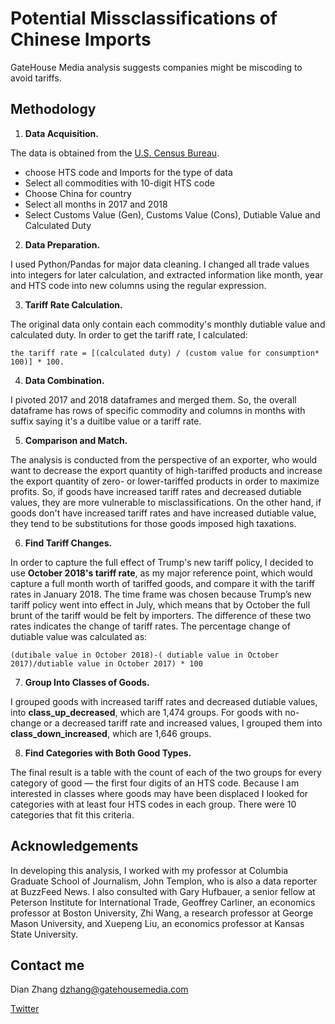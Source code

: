 # Potential Missclassifications of Chinese Imports
GateHouse Media analysis suggests companies might be miscoding to avoid tariffs.


## Methodology

1. **Data Acquisition.** 

The data is obtained from the [U.S. Census Bureau](https://usatrade.census.gov/).
- choose HTS code and Imports for the type of data 
- Select all commodities with 10-digit HTS code
- Choose China for country
- Select all months in 2017 and 2018
- Select Customs Value (Gen), Customs Value (Cons), Dutiable Value and Calculated Duty

2. **Data Preparation.**

I used Python/Pandas for major data cleaning. I changed all trade values into integers for later calculation, and extracted information like month, year and HTS code into new columns using the regular expression. 

3. **Tariff Rate Calculation.** 

The original data only contain each commodity's monthly dutiable value and calculated duty. In order to get the tariff rate, I calculated: 
```
the tariff rate = [(calculated duty) / (custom value for consumption* 100)] * 100.
```

4. **Data Combination.** 

I pivoted 2017 and 2018 dataframes and merged them. So, the overall dataframe has rows of specific commodity and columns in months with suffix saying it's a duitlbe value or a tariff rate.

5. **Comparison and Match.** 

The analysis is conducted from the perspective of an exporter, who would want to decrease the export quantity of high-tariffed products and increase the export quantity of zero- or lower-tariffed products in order to maximize profits. So, if goods have increased tariff rates and decreased dutiable values, they are more vulnerable to misclassifications. On the other hand, if goods don't have increased tariff rates and have increased dutiable value, they tend to be substitutions for those goods imposed high taxations.

6. **Find Tariff Changes.** 

In order to capture the full effect of Trump's new tariff policy, I decided to use **October 2018's tariff rate**, as my major reference point, which would capture a full month worth of tariffed goods, and compare it with the tariff rates in January 2018. The time frame was chosen because Trump’s new tariff policy went into effect in July, which means that by October the full brunt of the tariff would be felt by importers. The difference of these two rates indicates the change of tariff rates. The percentage change of dutiable value was calculated as:
```
(dutibale value in October 2018)-( dutiable value in October 2017)/dutiable value in October 2017) * 100
```

7. **Group Into Classes of Goods.** 

I grouped goods with increased tariff rates and decreased dutiable values, into **class_up_decreased**, which are 1,474 groups. For goods with no-change or a decreased tariff rate and increased values, I grouped them into **class_down_increased**, which are 1,646 groups. 

8. **Find Categories with Both Good Types.** 

The final result is a table with the count of each of the two groups for every category of good — the first four digits of an HTS code. Because I am interested in classes where goods may have been displaced I looked for categories with at least four HTS codes in each group. There were 10 categories that fit this criteria.

## Acknowledgements

In developing this analysis, I worked with my professor at Columbia Graduate School of Journalism, John Templon, who is also a data reporter at BuzzFeed News. I also consulted with  Gary Hufbauer, a senior fellow at Peterson Institute for International Trade, Geoffrey Carliner, an economics professor at Boston University, Zhi Wang, a research professor at George Mason University, and Xuepeng Liu, an economics professor at Kansas State University.

## Contact me
Dian Zhang
dzhang@gatehousemedia.com

[Twitter](https://twitter.com/dian_zhang_)
